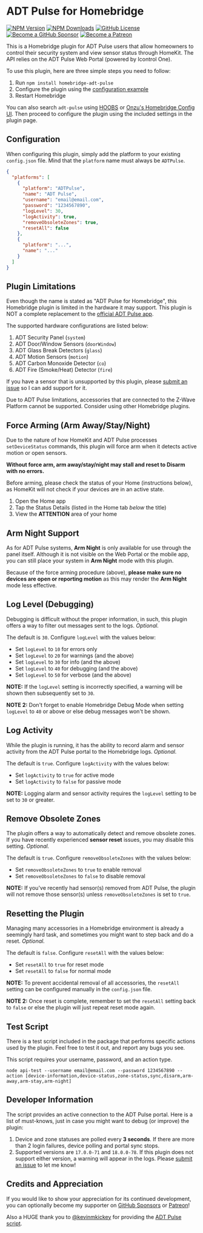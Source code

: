 ADT Pulse for Homebridge
=========================

[![NPM Version](https://img.shields.io/npm/v/homebridge-adt-pulse.svg?style=flat-square&color=blue)](https://www.npmjs.com/package/homebridge-adt-pulse)
[![NPM Downloads](https://img.shields.io/npm/dt/homebridge-adt-pulse.svg?style=flat-square&color=success)](https://www.npmjs.com/package/homebridge-adt-pulse)
[![GitHub License](https://img.shields.io/github/license/mrjackyliang/homebridge-adt-pulse?style=flat-square&color=yellow)](https://github.com/mrjackyliang/homebridge-adt-pulse/blob/master/LICENSE)
[![Become a GitHub Sponsor](https://img.shields.io/badge/sponsor-github-black?style=flat-square&color=orange)](https://github.com/sponsors/mrjackyliang)
[![Become a Patreon](https://img.shields.io/badge/donate-patreon-orange?style=flat-square&color=red)](https://www.patreon.com/mrjackyliang)

This is a Homebridge plugin for ADT Pulse users that allow homeowners to control their security system and view sensor status through HomeKit. The API relies on the ADT Pulse Web Portal (powered by Icontrol One).

To use this plugin, here are three simple steps you need to follow:
1. Run `npm install homebridge-adt-pulse`
2. Configure the plugin using the [configuration example](#configuration)
3. Restart Homebridge

You can also search `adt-pulse` using [HOOBS](https://github.com/mkellsy/homebridge-config-ui) or [Onzu's Homebridge Config UI](https://github.com/oznu/homebridge-config-ui-x). Then proceed to configure the plugin using the included settings in the plugin page.

## Configuration
When configuring this plugin, simply add the platform to your existing `config.json` file. Mind that the `platform` name must always be `ADTPulse`.
```json
{
  "platforms": [
    {
      "platform": "ADTPulse",
      "name": "ADT Pulse",
      "username": "email@email.com",
      "password": "1234567890",
      "logLevel": 30,
      "logActivity": true,
      "removeObsoleteZones": true,
      "resetAll": false
    },
    {
      "platform": "...",
      "name": "..."
    }
  ]
}
```

## Plugin Limitations
Even though the name is stated as "ADT Pulse for Homebridge", this Homebridge plugin is limited in the hardware it may support. This plugin is NOT a complete replacement to the [official ADT Pulse app](https://www.adt.com/help/faq/adt-pulse/adt-pulse-mobile-app).

The supported hardware configurations are listed below:
1. ADT Security Panel (`system`)
2. ADT Door/Window Sensors (`doorWindow`)
3. ADT Glass Break Detectors (`glass`)
4. ADT Motion Sensors (`motion`)
5. ADT Carbon Monoxide Detector (`co`)
6. ADT Fire (Smoke/Heat) Detector (`fire`)

If you have a sensor that is unsupported by this plugin, please [submit an issue](https://github.com/mrjackyliang/homebridge-adt-pulse/issues/new/choose) so I can add support for it.

Due to ADT Pulse limitations, accessories that are connected to the Z-Wave Platform cannot be supported. Consider using other Homebridge plugins.

## Force Arming (Arm Away/Stay/Night)
Due to the nature of how HomeKit and ADT Pulse processes `setDeviceStatus` commands, this plugin will force arm when it detects active motion or open sensors.

__Without force arm, arm away/stay/night may stall and reset to Disarm with no errors.__

Before arming, please check the status of your Home (instructions below), as HomeKit will not check if your devices are in an active state.

1. Open the Home app
2. Tap the Status Details (listed in the Home tab _below_ the title)
3. View the __ATTENTION__ area of your home

## Arm Night Support
As for ADT Pulse systems, __Arm Night__ is only available for use through the panel itself. Although it is not visible on the Web Portal or the mobile app, you can still place your system in __Arm Night__ mode with this plugin.

Because of the force arming procedure (above), __please make sure no devices are open or reporting motion__ as this may render the __Arm Night__ mode less effective.

## Log Level (Debugging)
Debugging is difficult without the proper information, in such, this plugin offers a way to filter out messages sent to the logs. _Optional._

The default is `30`. Configure `logLevel` with the values below:
* Set `logLevel` to `10` for errors only
* Set `logLevel` to `20` for warnings (and the above)
* Set `logLevel` to `30` for info (and the above)
* Set `logLevel` to `40` for debugging (and the above)
* Set `logLevel` to `50` for verbose (and the above)

__NOTE:__ If the `logLevel` setting is incorrectly specified, a warning will be shown then subsequently set to `30`.

__NOTE 2:__ Don't forget to enable Homebridge Debug Mode when setting `logLevel` to `40` or above or else debug messages won't be shown.

## Log Activity
While the plugin is running, it has the ability to record alarm and sensor activity from the ADT Pulse portal to the Homebridge logs. _Optional._

The default is `true`. Configure `logActivity` with the values below:
* Set `logActivity` to `true` for active mode
* Set `logActivity` to `false` for passive mode

__NOTE:__ Logging alarm and sensor activity requires the `logLevel` setting to be set to `30` or greater.

## Remove Obsolete Zones
The plugin offers a way to automatically detect and remove obsolete zones. If you have recently experienced __sensor reset__ issues, you may disable this setting. _Optional._

The default is `true`. Configure `removeObsoleteZones` with the values below:
* Set `removeObsoleteZones` to `true` to enable removal
* Set `removeObsoleteZones` to `false` to disable removal

__NOTE:__ If you've recently had sensor(s) removed from ADT Pulse, the plugin will not remove those sensor(s) unless `removeObsoleteZones` is set to `true`.

## Resetting the Plugin
Managing many accessories in a Homebridge environment is already a seemingly hard task, and sometimes you might want to step back and do a reset. _Optional._

The default is `false`. Configure `resetAll` with the values below:
* Set `resetAll` to `true` for reset mode
* Set `resetAll` to `false` for normal mode

__NOTE:__ To prevent accidental removal of all accessories, the `resetAll` setting can be configured manually in the `config.json` file.

__NOTE 2:__ Once reset is complete, remember to set the `resetAll` setting back to `false` or else the plugin will just repeat reset mode again.

## Test Script
There is a test script included in the package that performs specific actions used by the plugin. Feel free to test it out, and report any bugs you see.

This script requires your username, password, and an action type.
```shell script
node api-test --username email@email.com --password 1234567890 --action [device-information,device-status,zone-status,sync,disarm,arm-away,arm-stay,arm-night]
```

## Developer Information
The script provides an active connection to the ADT Pulse portal. Here is a list of must-knows, just in case you might want to debug (or improve) the plugin:

1. Device and zone statuses are polled every __3 seconds__. If there are more than 2 login failures, device polling and portal sync stops.
2. Supported versions are `17.0.0-71` and `18.0.0-78`. If this plugin does not support either version, a warning will appear in the logs. Please [submit an issue](https://github.com/mrjackyliang/homebridge-adt-pulse/issues/new/choose) to let me know!

## Credits and Appreciation
If you would like to show your appreciation for its continued development, you can optionally become my supporter on [GitHub Sponsors](https://github.com/sponsors/mrjackyliang) or [Patreon](https://www.patreon.com/mrjackyliang)!

Also a HUGE thank you to [@kevinmkickey](https://github.com/kevinmhickey) for providing the [ADT Pulse script](https://github.com/kevinmhickey/adt-pulse).
